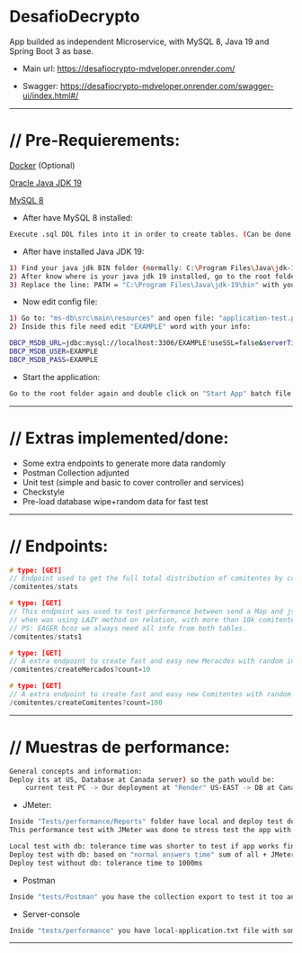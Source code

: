 # DesafioDecrypto
App builded as independent Microservice, with MySQL 8, Java 19 and Spring Boot 3 as base.

- Main url: https://desafiocrypto-mdveloper.onrender.com/

- Swagger: https://desafiocrypto-mdveloper.onrender.com/swagger-ui/index.html#/
--------------------------------------------------------------------------------------------------------

// Pre-Requierements: 
==========================

[Docker](https://www.docker.com/get-started/)  (Optional)

[Oracle Java JDK 19](https://www.oracle.com/java/technologies/javase/jdk19-archive-downloads.html)

[MySQL 8](https://dev.mysql.com/downloads/installer/)

- After have MySQL 8 installed:
```bash
Execute .sql DDL files into it in order to create tables. (Can be done through cmd or any software manager like mysql Workbench, dbeaver, heidi,etc
```

- After have installed Java JDK 19:
```bash
1) Find your java jdk BIN folder (normally: C:\Program Files\Java\jdk-19\bin)
2) After know where is your java jdk 19 installed, go to the root folder of the project, you have a batch file called: "Start App", open with any text editor
3) Replace the line: PATH = "C:\Program Files\Java\jdk-19\bin" with yours.
```

- Now edit config file:
```bash
1) Go to: "ms-db\src\main\resources" and open file: "application-test.properties"
2) Inside this file need edit "EXAMPLE" word with your info:

DBCP_MSDB_URL=jdbc:mysql://localhost:3306/EXAMPLE?useSSL=false&serverTimezone=UTC-3
DBCP_MSDB_USER=EXAMPLE
DBCP_MSDB_PASS=EXAMPLE
```

- Start the application:
```bash
Go to the root folder again and double click on "Start App" batch file.
```

--------------------------------------------------------------------------------------------------------

// Extras implemented/done:
==========================
- Some extra endpoints to generate more data randomly
- Postman Collection adjunted
- Unit test (simple and basic to cover controller and services)
- Checkstyle
- Pre-load database wipe+random data for fast test

--------------------------------------------------------------------------------------------------------

// Endpoints: 
==========================
```c
# type: [GET]
// Endpoint used to get the full total distribution of comitentes by country and market
/comitentes/stats

# type: [GET]
// This endpoint was used to test performance between send a Map and json auto-serialize it. While "stats" EP map it manually and then send it,
// when was using LAZY method on relation, with more than 10k comitentes start see 10-15ms ~ less response time with this method, now using FetchType EAGER no difference.
// PS: EAGER bcoz we always need all info from both tables.
/comitentes/stats1

# type: [GET]
// A extra endpoint to create fast and easy new Meracdos with random info inside.
/comitentes/createMercados?count=10

# type: [GET]
// A extra endpoint to create fast and easy new Comitentes with random info and asign them to a random Mercado
/comitentes/createComitentes?count=100
```

--------------------------------------------------------------------------------------------------------

// Muestras de performance:
==========================

```bash
General concepts and information:
Deploy its at US, Database at Canada server) so the path would be:
	current test PC -> Our deployment at "Render" US-EAST -> DB at Canada -> Back to deployment -> Back to current test PC
```

- JMeter:
```bash
Inside "Tests/performance/Reports" folder have local and deploy test done using JMeter.
This performance test with JMeter was done to stress test the app with 1.100 request per second.

Local test with db: tolerance time was shorter to test if app works fine. Set to 800ms
Deploy test with db: based on "normal answers time" sum of all + JMeter proccess, I set tolerance time to 45000ms
Deploy test without db: tolerance time to 1000ms
```

- Postman
```bash
Inside "tests/Postman" you have the collection export to test it too and check full response time from postman
```

- Server-console
```bash
Inside "tests/performance" you have local-application.txt file with some non-relevant info bcoz change due to PC specifications,etc.
```

--------------------------------------------------------------------------------------------------------
